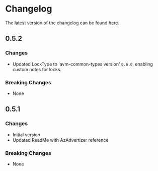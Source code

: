 # Changelog

The latest version of the changelog can be found [here](https://github.com/Azure/bicep-registry-modules/blob/main/avm/res/network/network-security-group/CHANGELOG.md).

## 0.5.2

### Changes

- Updated LockType to 'avm-common-types version' `0.6.0`, enabling custom notes for locks.

### Breaking Changes

- None

## 0.5.1

### Changes

- Initial version
- Updated ReadMe with AzAdvertizer reference

### Breaking Changes

- None
